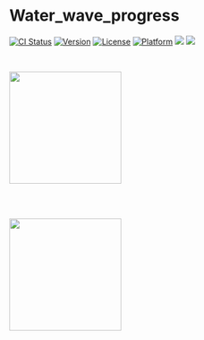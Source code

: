 # Water_wave_progress



[![CI Status](https://img.shields.io/travis/pikachu987/CropPickerView.svg?style=flat)](https://travis-ci.org/pikachu987/CropPickerView)
[![Version](https://img.shields.io/cocoapods/v/CropPickerView.svg?style=flat)](https://cocoapods.org/pods/CropPickerView)
[![License](https://img.shields.io/cocoapods/l/CropPickerView.svg?style=flat)](https://cocoapods.org/pods/CropPickerView)
[![Platform](https://img.shields.io/cocoapods/p/CropPickerView.svg?style=flat)](https://cocoapods.org/pods/CropPickerView)
![](https://img.shields.io/badge/Supported-iOS16.1%20%7C%20OSX%2016.1-4BC51D.svg?style=flat-square)
![](https://img.shields.io/badge/Swift-5.7.1-orange.svg?style=flat)

<br/>

<img src= [waterWaveProgress](https://user-images.githubusercontent.com/81400169/202012368-4deb4902-b9ac-489c-88fd-6d0cd1b2ef62.png) 
 width='200px'>

<br/>
<br/>

<img src= ![waterWaveProgressbar](https://user-images.githubusercontent.com/81400169/202012739-98794c9a-5cbf-4070-8c77-ffb59b3e4264.gif)
 width='200px'>
